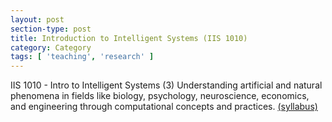 ```yaml
---
layout: post
section-type: post
title: Introduction to Intelligent Systems (IIS 1010)
category: Category
tags: [ 'teaching', 'research' ]
---
```


IIS 1010 - Intro to Intelligent Systems (3) Understanding artificial and natural phenomena in fields like biology, psychology, neuroscience, economics, and engineering through computational concepts and practices. [(syllabus)](https://blogs.memphis.edu/aolney/files/2024/02/2022-08-24-iis1010-syllabus-9f6b4996accd0876.pdf)
